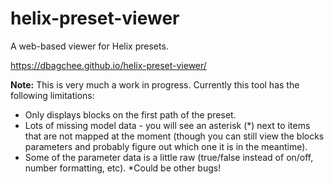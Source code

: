 # helix-preset-viewer
A web-based viewer for Helix presets.

https://dbagchee.github.io/helix-preset-viewer/

**Note:** This is very much a work in progress. Currently this tool has the following limitations:
* Only displays blocks on the first path of the preset.
* Lots of missing model data - you will see an asterisk (*) next to items that are not mapped at the moment (though you can still view the blocks parameters and probably figure out which one it is in the meantime).
* Some of the parameter data is a little raw (true/false instead of on/off, number formatting, etc).
*Could be other bugs!
